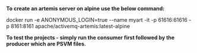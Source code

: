 **To create an artemis server on alpine use the below command:**

docker run -e ANONYMOUS_LOGIN=true --name myart -it -p 61616:61616 -p 8161:8161 apache/activemq-artemis:latest-alpine

**To test the projects - simply run the consumer first followed by the producer which are PSVM files.**
